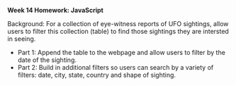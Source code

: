 **Week 14 Homework:  JavaScript**

Background:  For a collection of eye-witness reports of UFO sightings, allow users to filter this collection (table) to find those sightings they are intersted in seeing.

* Part 1:  Append the table to the webpage and allow users to filter by the date of the sighting.
* Part 2:  Build in additional filters so users can search by a variety of filters:  date, city, state, country and shape of sighting.
